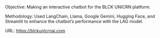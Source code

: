 Objective: 
Making an interactive chatbot for the BLCK UNICRN platform.

Methodology:
Used LangChain, Llama, Google Gemini, Hugging Face, and Streamlit to enhance the chatbot’s performance with the LAG model.

URL:
https://blckunicrnai.com
